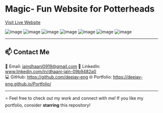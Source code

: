 # Magic- Fun Website for Potterheads

[Visit Live Website](https://deejay-eng.github.io/Healthcare.github.io/)


![image](https://github.com/user-attachments/assets/07de285c-60ed-46bd-b6d8-dd55b33c17b0)
![image](https://github.com/user-attachments/assets/05b4db1c-f98c-44f8-a3fc-9f523aca0038)
![image](https://github.com/user-attachments/assets/f218d177-fbf9-4376-8270-30cd2fe7112b)
![image](https://github.com/user-attachments/assets/d78c10e4-d082-4f66-8eb9-155eaf15b9d9)
![image](https://github.com/user-attachments/assets/703ece29-ac34-412b-8c8b-b5811077061f)
![image](https://github.com/user-attachments/assets/8c2ffd4a-77e4-40d5-a30d-382f60fdb0ab)
![image](https://github.com/user-attachments/assets/2b5bb6fb-f9f3-48af-855c-e9b3f127711a)











--------


## 📫 Contact Me  
📧 Email: jaindhaani0919@gmail.com
💼 LinkedIn: www.linkedin.com/in/dhaani-jain-09b9482a0  
💻 GitHub: https://github.com/deejay-eng
🌐 Portfolio: https://deejay-eng.github.io/Portfolio/

---
 

⭐ Feel free to check out my work and connect with me! If you like my portfolio, consider **starring** this repository!  
 
